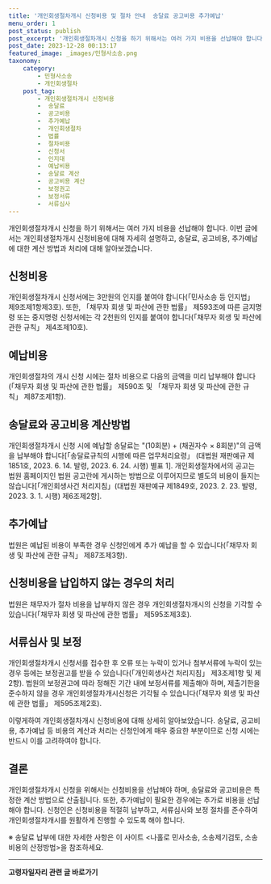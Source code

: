 ```yaml
---
title: '개인회생절차개시 신청비용 및 절차 안내  송달료 공고비용 추가예납'
menu_order: 1
post_status: publish
post_excerpt: '개인회생절차개시 신청을 하기 위해서는 여러 가지 비용을 선납해야 합니다. 이번 글에서는 개인회생절차개시 신청비용에 대해 자세히 설명하고, 송달료, 공고비용, 추가예납에 대한 계산 방법과 처리에 대해 알아보겠습니다.'
post_date: 2023-12-28 00:13:17
featured_image: _images/민형사소송.png
taxonomy:
    category:
        - 민형사소송
        - 개인회생절차
    post_tag:
        - 개인회생절차개시 신청비용
        -  송달료
        -  공고비용
        -  추가예납
        -  개인회생절차
        -  법률
        -  절차비용
        -  신청서
        -  인지대
        -  예납비용
        -  송달료 계산
        -  공고비용 계산
        -  보정권고
        -  보정서류
        -  서류심사
---
```



개인회생절차개시 신청을 하기 위해서는 여러 가지 비용을 선납해야 합니다. 이번 글에서는 개인회생절차개시 신청비용에 대해 자세히 설명하고, 송달료, 공고비용, 추가예납에 대한 계산 방법과 처리에 대해 알아보겠습니다.

## 신청비용

개인회생절차개시 신청서에는 3만원의 인지를 붙여야 합니다(「민사소송 등 인지법」 제9조제1항제3호). 또한, 「채무자 회생 및 파산에 관한 법률」 제593조에 따른 금지명령 또는 중지명령 신청서에는 각 2천원의 인지를 붙여야 합니다(「채무자 회생 및 파산에 관한 규칙」 제4조제10호).

## 예납비용

개인회생절차의 개시 신청 시에는 절차 비용으로 다음의 금액을 미리 납부해야 합니다(「채무자 회생 및 파산에 관한 법률」 제590조 및 「채무자 회생 및 파산에 관한 규칙」 제87조제1항).

## 송달료와 공고비용 계산방법

개인회생절차개시 신청 시에 예납할 송달료는 "(10회분) + (채권자수 × 8회분)"의 금액을 납부해야 합니다[「송달료규칙의 시행에 따른 업무처리요령」 (대법원 재판예규 제1851호, 2023. 6. 14. 발령, 2023. 6. 24. 시행) 별표 1]. 개인회생절차에서의 공고는 법원 홈페이지인 법원 공고란에 게시하는 방법으로 이루어지므로 별도의 비용이 들지는 않습니다[「개인회생사건 처리지침」(대법원 재판예규 제1849호, 2023. 2. 23. 발령, 2023. 3. 1. 시행) 제6조제2항].

## 추가예납

법원은 예납된 비용이 부족한 경우 신청인에게 추가 예납을 할 수 있습니다(「채무자 회생 및 파산에 관한 규칙」 제87조제3항).

## 신청비용을 납입하지 않는 경우의 처리

법원은 채무자가 절차 비용을 납부하지 않은 경우 개인회생절차개시의 신청을 기각할 수 있습니다(「채무자 회생 및 파산에 관한 법률」 제595조제3호).

## 서류심사 및 보정

개인회생절차개시 신청서를 접수한 후 오류 또는 누락이 있거나 첨부서류에 누락이 있는 경우 등에는 보정권고를 받을 수 있습니다(「개인회생사건 처리지침」 제3조제1항 및 제2항). 법원의 보정권고에 따라 정해진 기간 내에 보정서류를 제출해야 하며, 제출기한을 준수하지 않을 경우 개인회생절차개시신청은 기각될 수 있습니다(「채무자 회생 및 파산에 관한 법률」 제595조제2호).

이렇게하여 개인회생절차개시 신청비용에 대해 상세히 알아보았습니다. 송달료, 공고비용, 추가예납 등 비용의 계산과 처리는 신청인에게 매우 중요한 부분이므로 신청 시에는 반드시 이를 고려하여야 합니다.

## 결론

개인회생절차개시 신청을 위해서는 신청비용을 선납해야 하며, 송달료와 공고비용은 특정한 계산 방법으로 산출됩니다. 또한, 추가예납이 필요한 경우에는 추가로 비용을 선납해야 합니다. 신청인은 신청비용을 적절히 납부하고, 서류심사와 보정 절차를 준수하여 개인회생절차개시를 원활하게 진행할 수 있도록 해야 합니다.

※ 송달료 납부에 대한 자세한 사항은 이 사이트 <나홀로 민사소송, 소송제기검토, 소송비용의 산정방법>을 참조하세요.
<!-- wp:separator -->
<hr class="wp-block-separator has-alpha-channel-opacity"/>
<!-- /wp:separator -->

<!-- wp:group {"backgroundColor":"base","layout":{"type":"constrained"}} -->
<div class="wp-block-group has-base-background-color has-background"><!-- wp:paragraph {"align":"center","fontSize":"medium"} -->
<p class="has-text-align-center has-large-font-size"><strong>고령자일자리 관련 글 바로가기</strong></p>
<!-- /wp:paragraph -->


<!-- wp:latest-posts
{"categories":[{"id":10558,"count":19,"description":"","link":"https://uknowlaw.com/category/%ea%b3%a0%eb%a0%b9%ec%9e%90%ec%9d%bc%ec%9e%90%eb%a6%ac/","name":"고령자일자리","slug":"고령자일자리","taxonomy":"category","parent":0,"meta":[],"_links":{"self":[{"href":"https://uknowlaw.com/wp-json/wp/v2/categories/10558"}],"collection":[{"href":"https://uknowlaw.com/wp-json/wp/v2/categories"}],"about":[{"href":"https://uknowlaw.com/wp-json/wp/v2/taxonomies/category"}],"wp:post_type":[{"href":"https://uknowlaw.com/wp-json/wp/v2/posts?categories=10558"}],"curies":[{"name":"wp","href":"https://api.w.org/{rel}","templated":true}]}}],"postsToShow":100,"excerptLength":28,"postLayout":"grid","columns":2,"featuredImageAlign":"left","featuredImageSizeSlug":"large","fontSize":"small"} /--></div>
<!-- /wp:group -->